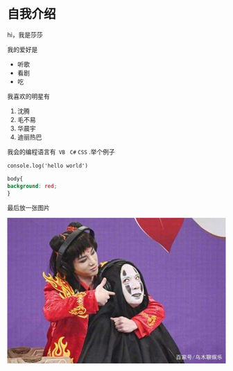 # 自我介绍

hi，我是莎莎

我的爱好是
* 听歌
* 看剧
* 吃

我喜欢的明星有
1. 沈腾
2. 毛不易
3. 华晨宇
4. 迪丽热巴

我会的编程语言有``` VB``` ``` C#``` ```CSS``` .举个例子

    console.log('hello world')
    
```CSS
body{
background: red;
}
```
最后放一张图片

![开心](2.jpg)
